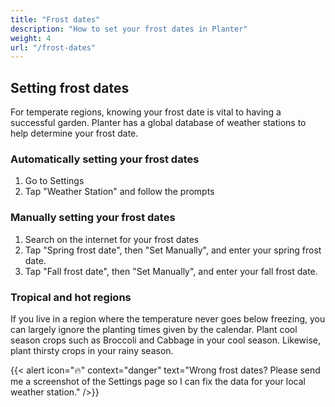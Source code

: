 ```yaml
---
title: "Frost dates"
description: "How to set your frost dates in Planter"
weight: 4
url: "/frost-dates"
---
```


## Setting frost dates
For temperate regions, knowing your frost date is vital to having a successful garden. Planter has a global database of weather stations to help determine your frost date.

### Automatically setting your frost dates
1. Go to Settings
2. Tap "Weather Station" and follow the prompts

### Manually setting your frost dates
1. Search on the internet for your frost dates
2. Tap "Spring frost date", then "Set Manually", and enter your spring frost date.
3. Tap "Fall frost date", then "Set Manually", and enter your fall frost date.

### Tropical and hot regions
If you live in a region where the temperature never goes below freezing, you can largely ignore the planting times given by the calendar. Plant cool season crops such as Broccoli and Cabbage in your cool season. Likewise, plant thirsty crops in your rainy season.

{{< alert icon="🔥️" context="danger" text="Wrong frost dates? Please send me a screenshot of the Settings page so I can fix the data for your local weather station." />}}
